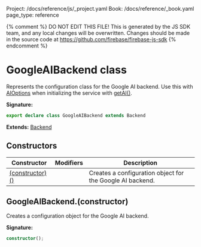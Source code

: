 Project: /docs/reference/js/_project.yaml
Book: /docs/reference/_book.yaml
page_type: reference

{% comment %}
DO NOT EDIT THIS FILE!
This is generated by the JS SDK team, and any local changes will be
overwritten. Changes should be made in the source code at
https://github.com/firebase/firebase-js-sdk
{% endcomment %}

# GoogleAIBackend class
Represents the configuration class for the Google AI backend. Use this with [AIOptions](./vertexai.aioptions.md#aioptions_interface) when initializing the service with [getAI()](./vertexai.md#getai_a94a413)<!-- -->.

<b>Signature:</b>

```typescript
export declare class GoogleAIBackend extends Backend 
```
<b>Extends:</b> [Backend](./vertexai.backend.md#backend_class)

## Constructors

|  Constructor | Modifiers | Description |
|  --- | --- | --- |
|  [(constructor)()](./vertexai.googleaibackend.md#googleaibackendconstructor) |  | Creates a configuration object for the Google AI backend. |

## GoogleAIBackend.(constructor)

Creates a configuration object for the Google AI backend.

<b>Signature:</b>

```typescript
constructor();
```
